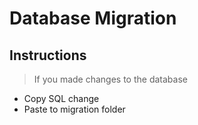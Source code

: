 # Database Migration

## Instructions

> If you made changes to the database
- Copy SQL change
- Paste to migration folder